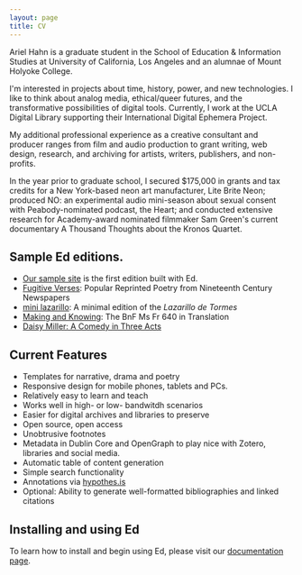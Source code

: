 ```yaml
---
layout: page
title: CV
---
```


Ariel Hahn is a graduate student in the School of Education & Information Studies at University of California, Los Angeles and an alumnae of Mount Holyoke College.

I'm interested in projects about time, history, power, and new technologies. I like to think about analog media, ethical/queer futures, and the transformative possibilities of digital tools. Currently, I work at the UCLA Digital Library supporting their International Digital Ephemera Project.

My additional professional experience as a creative consultant and producer ranges from film and audio production to grant writing, web design, research, and archiving for artists, writers, publishers, and non-profits. 

In the year prior to graduate school, I secured $175,000 in grants and tax credits for a New York-based neon art manufacturer, Lite Brite Neon; produced NO: an experimental audio mini-season about sexual consent with Peabody-nominated podcast, the Heart; and conducted extensive research for Academy-award nominated filmmaker Sam Green's current documentary A Thousand Thoughts about the Kronos Quartet. 


## Sample Ed editions.

- [Our sample site](http://minicomp.github.io/ed/) is the first edition built with Ed.
- [Fugitive Verses](http://fugitiverses.viraltexts.org/): Popular Reprinted Poetry from Nineteenth Century Newspapers
- [mini lazarillo](http://minilazarillo.github.io/): A minimal edition of the *Lazarillo de Tormes*
- [Making and Knowing](https://cu-mkp.github.io/GR8975-edition/): The BnF Ms Fr 640 in Translation
- [Daisy Miller: A Comedy in Three Acts](https://britaneeelizabeth.github.io/ed/texts/DaisyMillerPlay/)



## Current Features
- Templates for narrative, drama and poetry
- Responsive design for mobile phones, tablets and PCs.
- Relatively easy to learn and teach
- Works well in high- or low- bandwitdh scenarios
- Easier for digital archives and libraries to preserve
- Open source, open access
- Unobtrusive footnotes
- Metadata in Dublin Core and OpenGraph to play nice with Zotero, libraries and social media.
- Automatic table of content generation
- Simple search functionality
- Annotations via [hypothes.is](https://hypothes.is/)
- Optional: Ability to generate well-formatted bibliographies and linked citations


## Installing and using Ed

To learn how to install and begin using Ed, please visit our [documentation page](http://minicomp.github.io/ed/documentation/).
